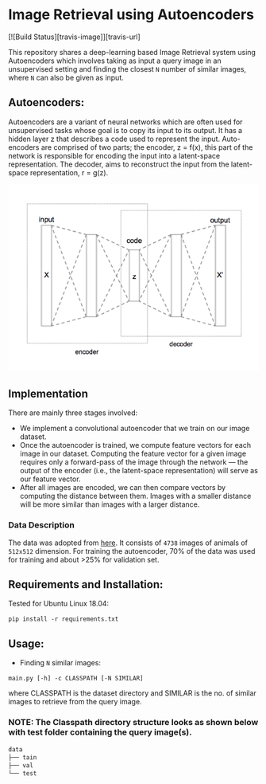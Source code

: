 # Image Retrieval using Autoencoders

[![Build Status][travis-image]][travis-url]

This repository shares a deep-learning based Image Retrieval system using Autoencoders which involves taking as input a query image in an unsupervised setting and finding the closest `N` number of similar images, where `N` can also be given as input.

## Autoencoders:

Autoencoders are a variant of neural networks which are often used for unsupervised tasks whose goal is to copy its input to its output. It has a hidden layer z that describes a code used to represent the input. Auto-encoders are comprised of two parts; the encoder, z = f(x), this part of the network is responsible for encoding the input into a latent-space representation. The decoder, aims to reconstruct the input from the latent-space representation, r = g(z).

<p align = "center">
<img src = assets/1.png>
</p>

## Implementation

There are mainly three stages involved:

- We implement a convolutional autoencoder that we train on our image dataset.
- Once the autoencoder is trained, we compute feature vectors for each image in our dataset. Computing the feature vector for a given image requires only a forward-pass of the image through the network — the output of the encoder (i.e., the latent-space representation) will serve as our feature vector.
- After all images are encoded, we can then compare vectors by computing the distance between them. Images with a smaller distance will be more similar than images with a larger distance.

### Data Description

The data was adopted from [here](https://drive.google.com/file/d/1VT-8w1rTT2GCE5IE5zFJPMzv7bqca-Ri/view). It consists of `4738` images of animals of `512x512` dimension.
For training the autoencoder, 70% of the data was used for training and about >25% for validation set.

## Requirements and Installation:

Tested for Ubuntu Linux 18.04:

```
pip install -r requirements.txt
```

## Usage:

- Finding `N` similar images:

```
main.py [-h] -c CLASSPATH [-N SIMILAR]

```
where CLASSPATH is the dataset directory and SIMILAR is the no. of similar images to retrieve from the query image.
### NOTE: The Classpath directory structure looks as shown below with test folder containing the query image(s).

```
data
├── tain
├── val
└── test
```
